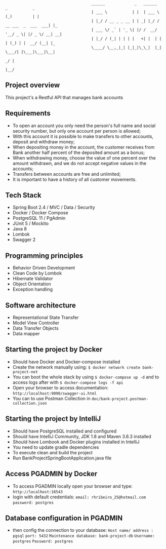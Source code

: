 ```
                                      ______             _   ______          _           _   
                                      | ___ \           | |  | ___ \        (_)         | |  
                                      | |_/ / __ _ _ __ | | _| |_/ / __ ___  _  ___  ___| |_ 
                                      | ___ \/ _` | '_ \| |/ /  __/ '__/ _ \| |/ _ \/ __| __|
                                      | |_/ / (_| | | | |   <| |  | | | (_) | |  __/ (__| |_ 
                                      \____/ \__,_|_| |_|_|\_\_|  |_|  \___/| |\___|\___|\__|
                                                                           _/ |              
                                                                          |__/         
```
## Project overview

This project's a Restful API that manages bank accounts

## Requirements

- To open an account you only need the person's full name and social security number, but only one account per person is allowed;
- With this account it is possible to make transfers to other accounts, deposit and withdraw money;
- When depositing money in the account, the customer receives from Bank another half percent of the deposited amount as a bonus;
- When withdrawing money, choose the value of one percent over the amount withdrawn, and we do not accept negative values in the accounts;
- Transfers between accounts are free and unlimited;
- It is important to have a history of all customer movements.

## Tech Stack

- Spring Boot 2.4 / MVC / Data / Security
- Docker / Docker Compose
- PostgreSQL 11 / PgAdmin
- JUnit 5 / Mockito
- Java 8
- Lombok
- Swagger 2

## Programming principles

- Behavior Driven Development
- Clean Code by Lombok
- Hibernate Validator
- Object Orientation
- Exception handling

## Software architecture

- Representational State Transfer
- Model View Controller
- Data Transfer Objects
- Data mapper

## Starting the project by Docker

- Should have Docker and Docker-compose installed
- Create the network manually using: `$ docker network create bank-project-net`
- You can boot the whole stack by using `$ docker-compose up -d` and to access logs after with `$ docker-compose logs -f api`
- Open your browser to access documentation: `http://localhost:9090/swagger-ui.html`
- You can to use Postman Collection in `doc/bank-project.postman-collection.json`

## Starting the project by IntelliJ

- Should have PostgreSQL installed and configured
- Should have IntelliJ Community, JDK 1.8 and Maven 3.6.3 installed
- Should have Lombook and Docker plugins installed in IntelliJ
- You need to update gradle dependencies
- To execute clean and build the project
- Run BankProjectSpringBootApplication.java file

## Access PGADMIN by Docker

- To access PGADMIN locally open your browser and type: `http://localhost:16543`
- login with default credentials:
  `email: rhribeiro_25@hotmail.com`
  `password: postgres`

## Database configuration in PGADMIN

- then config the connection to your database:
  `Host name/ address : pgsql`
  `port: 5432`
  `Maintenance database: bank-project-db`
  `Username: postgres`
  `Password: postgres`
  

